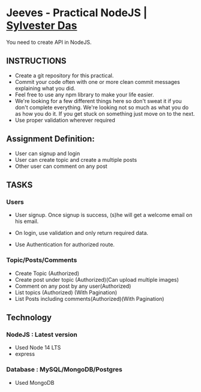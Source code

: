 # Jeeves - Practical NodeJS | [Sylvester Das](https://www.sylvesterdas.com/)

You need to create API in NodeJS.

## INSTRUCTIONS

- Create a git repository for this practical.
- Commit your code often with one or more clean commit messages explaining what you did.
- Feel free to use any npm library to make your life easier.
- We're looking for a few different things here so don't sweat it if you don't complete everything. We're looking not so much as what you do as how you do it. If you get stuck on something just move on to the next.
- Use proper validation wherever required

## Assignment Definition:

- User can signup and login
- User can create topic and create a multiple posts
- Other user can comment on any post

## TASKS

### Users

- User signup. Once signup is success, (s)he will get a welcome email on his email.
- On login, use validation and only return required data.

- Use Authentication for authorized route.

### Topic/Posts/Comments

- Create Topic (Authorized)
- Create post under topic (Authorized)(Can upload multiple images)
- Comment on any post by any user(Authorized)
- List topics (Authorized) (With Pagination)
- List Posts including comments(Authorized)(With Pagination)

## Technology

### NodeJS : Latest version

- Used Node 14 LTS
- express

### Database : MySQL/MongoDB/Postgres

- Used MongoDB
